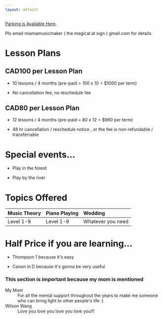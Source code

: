 ```yaml
---
layout: default
---
```


[Parking is Available Here](https://www.google.com/maps/place/1055+Bay+St,+Toronto,+ON+M5S+3A3/@43.6668191,-79.3898132,17z/data=!3m1!4b1!4m5!3m4!1s0x882b34b1a33d1f43:0x4deb37f48a13dc2!8m2!3d43.6668152!4d-79.3876245).

Pls email miamamusicmaker ( the magical at sign ) gmail.com
for details

# Lesson Plans

## CAD100 per Lesson Plan

* 10 lessons / 4 months (pre-paid = 100 x 10 = $1000 per term)

* No cancellation fee, no reschedule fee 

## CAD80 per Lesson Plan

* 12 lessons / 4 months (pre-paid = 80 x 12 = $960 per term) 

* 48 hr cancellation / reschedule notice , or the fee is non-refundable / transferrable

# Special events...

* Play in the forest

* Play by the river



 
# Topics Offered

| Music Theory | Piano Playing     |    Wedding         |
|:-------------|:------------------|:-------------------|
| Level 1-9    | Level 1-9         | Whatever you need  |




# Half Price if you are learning...

* Thompson 1 because it's easy

* Canon in D because it's gonna be very useful

### This section is important because my mom is mentioned

<dl>
<dt> My Mom </dt>
<dd>For all the mental support throughout the years to make me someone who can bring light to other people's life :)</dd>
<dt> Wilson Wang </dt>
<dd>Love you love you love you love you!!!</dd>
</dl>


